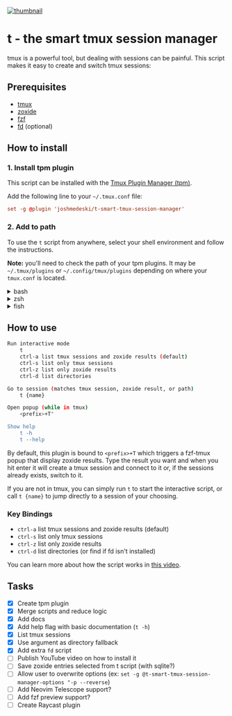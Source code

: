 <a href="https://www.joshmedeski.com/posts/smart-tmux-sessions-with-zoxide-and-fzf/" target="_blank">

![thumbnail](https://github.com/joshmedeski/t-smart-tmux-session-manager/blob/main/smart-tmux-sessions-with-zoxide-and-fzf.jpeg?raw=true)

</a>

# t - the smart tmux session manager

tmux is a powerful tool, but dealing with sessions can be painful. This script makes it easy to create and switch tmux sessions:

## Prerequisites

- [tmux](https://github.com/tmux/tmux)
- [zoxide](https://github.com/ajeetdsouza/zoxide)
- [fzf](https://github.com/junegunn/fzf)
- [fd](https://github.com/sharkdp/fd) (optional)

## How to install

### 1. Install tpm plugin

This script can be installed with the [Tmux Plugin Manager (tpm)](https://github.com/tmux-plugins/tpm).

Add the following line to your `~/.tmux.conf` file:

```conf
set -g @plugin 'joshmedeski/t-smart-tmux-session-manager'
```

### 2. Add to path

To use the `t` script from anywhere, select your shell environment and follow the instructions.

**Note:** you'll need to check the path of your tpm plugins. It may be `~/.tmux/plugins` or `~/.config/tmux/plugins` depending on where your `tmux.conf` is located.

<details>
<summary>bash</summary>

Add the following line to `~/.bashrc`

```fish
# ~/.tmux/plugins
export PATH=$HOME/.tmux/plugins/t-smart-tmux-session-manager/bin:$PATH
# ~/.config/tmux/plugins
export PATH=$HOME/.config/tmux/plugins/t-smart-tmux-session-manager/bin:$PATH
```

</details>

<details>
<summary>zsh</summary>

Add the following line to `~/.zprofile`

```fish
# ~/.tmux/plugins
export PATH=$HOME/.tmux/plugins/t-smart-tmux-session-manager/bin:$PATH
# ~/.config/tmux/plugins
export PATH=$HOME/.config/tmux/plugins/t-smart-tmux-session-manager/bin:$PATH
```

</details>

<details>
<summary>fish</summary>

Add the following line to `~/.config/fish/config.fish`

```fish
# ~/.tmux/plugins
fish_add_path $HOME/.tmux/plugins/t-smart-tmux-session-manager/bin
# ~/.config/tmux/plugins
fish_add_path $HOME/.config/tmux/plugins/t-smart-tmux-session-manager/bin
```

</details>

## How to use

```sh
Run interactive mode
    t
    ctrl-a list tmux sessions and zoxide results (default)
    ctrl-s list only tmux sessions
    ctrl-z list only zoxide results
    ctrl-d list directories

Go to session (matches tmux session, zoxide result, or path)
    t {name}

Open popup (while in tmux)
    <prefix>+T"

Show help
    t -h
    t --help
```

By default, this plugin is bound to `<prefix>+T` which triggers a fzf-tmux popup that display zoxide results. Type the result you want and when you hit enter it will create a tmux session and connect to it or, if the sessions already exists, switch to it.

If you are not in tmux, you can simply run `t` to start the interactive script, or call `t {name}` to jump directly to a session of your choosing.

### Key Bindings

- `ctrl-a` list tmux sessions and zoxide results (default)
- `ctrl-s` list only tmux sessions
- `ctrl-z` list only zoxide results
- `ctrl-d` list directories (or find if fd isn't installed)

You can learn more about how the script works in [this video](https://www.youtube.com/watch?v=l_TTxc0AcCw).

## Tasks

- [x] Create tpm plugin
- [x] Merge scripts and reduce logic
- [x] Add docs
- [x] Add help flag with basic documentation (`t -h`)
- [x] List tmux sessions
- [x] Use argument as directory fallback
- [x] Add extra `fd` script
- [ ] Publish YouTube video on how to install it
- [ ] Save zoxide entries selected from t script (with sqlite?)
- [ ] Allow user to overwrite options (ex: `set -g @t-smart-tmux-session-manager-options "-p --reverse`)
- [ ] Add Neovim Telescope support?
- [ ] Add fzf preview support?
- [ ] Create Raycast plugin

